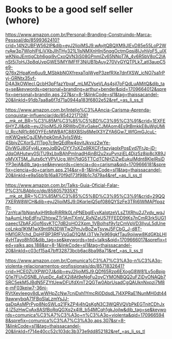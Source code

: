 # Books to be a good self seller (whore)

https://www.amazon.com.br/Personal-Branding-Construindo-Marca-Pessoal/dp/8599362410?crid=14N2UBFW562IP&dib=eyJ2IjoiMSJ9.wAvjtQBQXM9JIEvD85e55LoP2WrvAw3p7WlohlFtLiVXbJIhTHy321L1lsNMXnHlnj5nqgOctmGqsi8IJvhVoF5_uIXwKNjpJEmtigCbh6gqi9vCxoQVN3iS08GPnmlZv65NNoT7A_4v6R5bV8oC2IAnSt5i7oHJ3p8qUvpGWE5lMYIMFfF3NiUB1bAuy270VyGYQTPLk7_atl3aupC5e9-Q76x2HpaKm6uu9_MSbkbNOXfrexaTqjWyeP3zefRXe7dnfXSW_icNO7sa1rPyj-GRNtx35vf-D4A3kOWlecI.QcbH3pFfazYbvaf_mLMZVseVLAs4sjI7oFQdLuAMitQ&dib_tag=se&keywords=personal+branding+arthur+bender&qid=1709664012&sprefix=personal+brandin,aps,227&sr=8-1&linkCode=sl1&tag=thaissacandel-20&linkId=91db7aa8a6f7d71a0944a183f6802e52&ref_=as_li_ss_tl


https://www.amazon.com.br/Intelig%C3%AAncia-Carisma-Aprenda-conquistar-influenciar/dp/8542217128?__mk_pt_BR=%C3%85M%C3%85%C5%BD%C3%95%C3%91&crid=1EXFE6HYZJI&dib=eyJ2IjoiMSJ9.RRWbyDXvGakeCJMAom4Es9tBmkkE8uWgUMiU_RccNR1c86OYFEcMWBAfC88XBSIs6MelX3YZYA6Gw7_WfGmGJcuL-mKWQwkCgJEMyhpk0mA3yIs5Wd-4SbiyZCXorSJ11Tpg7c9eQEdRw4pvjtJkvxz2wYe-DlvWGJ8GFyj4LxwoJqBQyDYY7oXZq9RXCFrfazyjaoIxPosEvd7FrJp-iD-JdqOAHutwy0SjTU9xLbxBAhPmInadH4jnBI2u2xuPvnzjEL4Djz5z8jp8cX89JoMVXT5M_JIuts6cYVPVUcg.WH7IdG5TTCdTCNHZiZwEukuIMdnt8KleIRsiDYP3eiA&dib_tag=se&keywords=ciencia+do+carisma&qid=1709666181&sprefix=ciencia+do+carism,aps,214&sr=8-1&linkCode=sl1&tag=thaissacandel-20&linkId=e9a5bb1b16a870f9d173f98b1c7d79a4&ref_=as_li_ss_tl



https://www.amazon.com.br/Talks-Guia-Oficial-Falar-P%C3%BAblico/dp/858057935X?__mk_pt_BR=%C3%85M%C3%85%C5%BD%C3%95%C3%91&crid=29QQ7XERW8WCH&dib=eyJ2IjoiMSJ9.0KqrIeiQ5pf086QYSzFe3TRj6lWMAPfpqzm-7znYcaj1bNqnAxjH9t8oRjRRlk0LnPNEbglEyxKaIqtzeVLsZ1XRhu2J7vdv_wqJhaAumLHpEdFru12htxwZTr1AmTXmV_RxNZeU57FFEDD9tKs7nCmR3rk5UG1oaeec1ZbAFJGof6svKTC7dB2oHO2Xpm_1VBolhsf9v1zCmVpVD3lIyuL5dUnecoLnkqj1KtM1wX9nt9N3DWTw2PmJvBoZwTsywJ5FCbG_J-d8T-HM1GR7chd_DpHFBP3RfFVsGaD1QIM.i3TVe7e969gkfTau9ojiww8KdGKbLHI4vHTayo8h1i0&dib_tag=se&keywords=ted+talks&qid=1709666017&sprefix=ted+yalks,aps,188&sr=8-1&linkCode=sl1&tag=thaissacandel-20&linkId=c03cf15a47bff32873bcb6ac8ba98a71&ref_=as_li_ss_tl 

https://www.amazon.com.br/Comunica%C3%A7%C3%A3o-n%C3%A3o-violenta-relacionamentos-profissionais/dp/8571832641?crid=HCE0ZUXPWO7J&dib=eyJ2IjoiMSJ9.QDf65Rzp6EXogG8W81Lv5oBpjpQ1e7FUvDSNB_iVupDc_4aEX2j8At9eNgFu2oyCYMONBQQ2uFZjDyONAQb7SRC5ekM5JBdN5FZYtUewDFUfdXmT2QGTw0AbrUsadCgQAUknNxpzi7M8e-mF03keiw7-36nj-RVtXevIeegv8dLwWHpZcNw7cnjDxh1YmcRi0DdsdL7l4XPRaE1NunMH0dt449awwybqA71FBqSlaLzmYsJJ-gaDqAsMPrPyp8NoSWLq21FkZP4j4hQsKgN3C3WQRVQVbPkEGTnjtCDhJx4.lZ5zHwCvAx8ASfBoRqQGXq2x4I8_b54MCqh1gkJojlw&dib_tag=se&keywords=comunica%C3%A7%C3%A3o+n%C3%A3o+violenta&qid=1709665948&sprefix=comunica%C3%A7%C3%A3o,aps,307&sr=8-1&linkCode=sl1&tag=thaissacandel-20&linkId=f714e40cc52c103dc3b373e9dd852182&ref_=as_li_ss_tl



